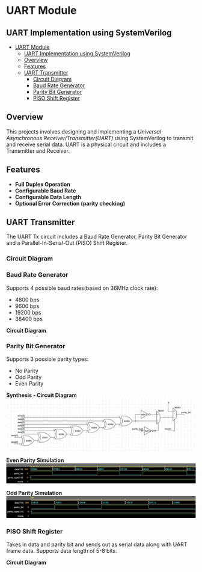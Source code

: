 # UART Module
## UART Implementation using SystemVerilog

- [UART Module](#uart-module)
  - [UART Implementation using SystemVerilog](#uart-implementation-using-systemverilog)
  - [Overview](#overview)
  - [Features](#features)
  - [UART Transmitter](#uart-transmitter)
    - [Circuit Diagram](#circuit-diagram)
    - [Baud Rate Generator](#baud-rate-generator)
    - [Parity Bit Generator](#parity-bit-generator)
    - [PISO Shift Register](#piso-shift-register)

## Overview
This projects involves designing and implementing a *Universal Asynchronous Receiver/Transmitter(UART)* using SystemVerilog to transmit and receive serial data. UART is a physical circuit and includes a Transmitter and Receiver.

## Features
- **Full Duplex Operation**
- **Configurable Baud Rate**
- **Configurable Data Length**
- **Optional Error Correction (parity checking)**

## UART Transmitter
The UART Tx circuit includes a Baud Rate Generator, Parity Bit Generator and a Parallel-In-Serial-Out (PISO) Shift Register.

### Circuit Diagram
<!-- IMAGE -->

### Baud Rate Generator
Supports 4 possible baud rates(based on 36MHz clock rate):
- 4800 bps
- 9600 bps
- 19200 bps
- 38400 bps

**Circuit Diagram**
<!-- IMAGE -->

### Parity Bit Generator
Supports 3 possible parity types:
- No Parity
- Odd Parity
- Even Parity

**Synthesis - Circuit Diagram**
![ParityGen Circuit](Images/Tx/PG_circuit.png)

**Even Parity Simulation**
![alt text](Images/Tx/PG_sim1.png)

**Odd Parity Simulation**
![alt text](Images/Tx/PG_sim2.png)

### PISO Shift Register
Takes in data and parity bit and sends out as serial data along with UART frame data.
Supports data length of 5-8 bits.

**Circuit Diagram**
<!-- IMAGE -->

